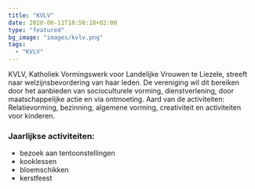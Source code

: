 ```yaml
---
title: "KVLV"
date: 2020-06-11T18:58:18+02:00
type: "featured"
bg_image: "images/kvlv.png"
tags:
  - "KVLV"
---
```


KVLV, Katholiek Vormingswerk voor Landelijke Vrouwen te Liezele, streeft naar welzijnsbevordering van haar leden.
De vereniging wil dit bereiken door het aanbieden van socioculturele vorming, dienstverlening, door maatschappelijke actie en via ontmoeting. Aard van de activiteiten: Relatievorming, bezinning, algemene vorming, creativiteit en activiteiten voor kinderen.

### Jaarlijkse activiteiten:
- bezoek aan tentoonstellingen
- kooklessen
- bloemschikken
- kerstfeest

